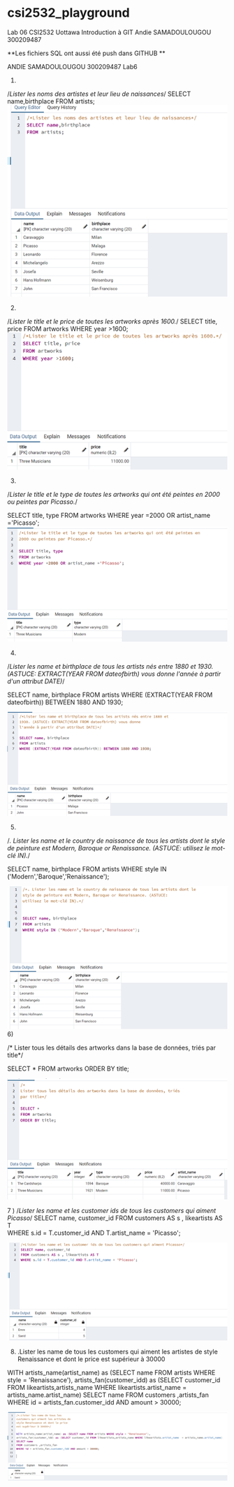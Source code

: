 # csi2532_playground
 
Lab 06  CSI2532 Uottawa 
Introduction à GIT 
Andie SAMADOULOUGOU 300209487

**Les fichiers SQL ont aussi été push dans GITHUB **

ANDIE SAMADOULOUGOU 
300209487
Lab6

1)	   
/*Lister les noms des artistes et leur lieu de naissances*/
SELECT name,birthplace 
FROM artists;
![Image of 1](https://github.com/AnderwanSAM/csi2532_playground/blob/lab06/lab6_1.png)
 
2)	   
/*Lister le title et le price de toutes les artworks après 1600.*/
SELECT title, price 
FROM artworks
WHERE year >1600;
![Image of 2](https://github.com/AnderwanSAM/csi2532_playground/blob/lab06/lab6_2.png)

 
3)	     

/*Lister le title et le type de toutes les artworks qui ont été peintes en
2000 ou peintes par Picasso.*/

SELECT title, type 
FROM artworks
WHERE year =2000 OR artist_name ='Picasso';
![Image of 3](https://github.com/AnderwanSAM/csi2532_playground/blob/lab06/lab6_3.png)
 
4)	    
/*Lister les name et birthplace de tous les artists nés entre 1880 et
1930. (ASTUCE: EXTRACT(YEAR FROM dateofbirth) vous donne
l'année à partir d'un attribut DATE)*/

SELECT name, birthplace 
FROM artists 
WHERE (EXTRACT(YEAR FROM dateofbirth)) BETWEEN 1880 AND 1930;

 ![Image of 4](https://github.com/AnderwanSAM/csi2532_playground/blob/lab06/lab6_4.png)

5)	  
/*. Lister les name et le country de naissance de tous les artists dont le
style de peinture est Modern, Baroque or Renaissance. (ASTUCE:
utilisez le mot-clé IN).*/


SELECT name, birthplace
FROM artists
WHERE style IN ('Modern','Baroque','Renaissance');

 ![Image of 5](https://github.com/AnderwanSAM/csi2532_playground/blob/lab06/lab6_5.png)
6)	    

/*
Lister tous les détails des artworks dans la base de données, triés
par title*/

SELECT * 
FROM artworks
ORDER BY title;

![Image of 6](https://github.com/AnderwanSAM/csi2532_playground/blob/lab06/lab6_06.png)
 

7 ) 
/*Lister les name et les customer ids de tous les customers qui aiment Picasso*/
SELECT name, customer_id 
FROM customers AS s , likeartists AS T  
WHERE s.id = T.customer_id AND T.artist_name = 'Picasso';

![Image of 7](https://github.com/AnderwanSAM/csi2532_playground/blob/lab06/lab6_7.png)


8)	.Lister les name de tous les customers qui aiment les artistes de style Renaissance et dont le price est supérieur à 30000

WITH artists_name(artist_name) as (SELECT name FROM artists WHERE style = 'Renaissance'),
artists_fan(customer_idd) as (SELECT customer_id FROM likeartists,artists_name WHERE likeartists.artist_name  = artists_name.artist_name)
SELECT name
FROM customers ,artists_fan
WHERE id = artists_fan.customer_idd AND amount > 30000;

![Image of 8](https://github.com/AnderwanSAM/csi2532_playground/blob/lab06/lab6_8.png)

 


 
